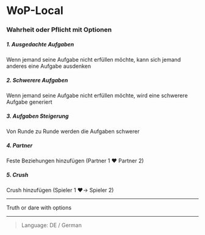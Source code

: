 # WoP-Local


### Wahrheit oder Pflicht mit Optionen
##### 1.  Ausgedachte Aufgaben
Wenn jemand seine Aufgabe nicht erfüllen möchte, kann sich jemand anderes eine Aufgabe ausdenken

##### 2. Schwerere Aufgaben
Wenn jemand seine Aufgabe nicht erfüllen möchte, wird eine schwerere Aufgabe generiert

##### 3. Aufgaben Steigerung
Von Runde zu Runde werden die Aufgaben schwerer

##### 4. Partner
Feste Beziehungen hinzufügen (Partner 1 ❤️ Partner 2)

##### 5. Crush
Crush hinzufügen (Spieler 1 ❤️→ Spieler 2)

------------

Truth or dare with options

------------

> Language: DE / German
